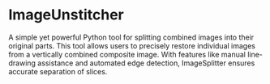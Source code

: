# ImageUnstitcher
A simple yet powerful Python tool for splitting combined images into their original parts.  This tool allows users to precisely restore individual images from a vertically combined composite image. With features like manual line-drawing assistance and automated edge detection, ImageSplitter ensures accurate separation of slices.
